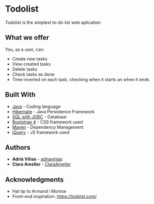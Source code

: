 # Todolist

Todolist is the simplest to-do list web aplication

## What we offer
You, as a user, can:
  - Create new tasks
  - View created tasks
  - Delete tasks
  - Check tasks as done
  - Time inverted on each task, checking when it starts an when it ends

## Built With

* [Java](http://www.oracle.com/technetwork/java/javase) - Coding language
* [Hibernate](http://hibernate.org/) - Java Persistence Framework
* [SQL with JDBC](https://docs.oracle.com/javase/tutorial/jdbc) - Database
* [Bootstrap 4](https://v4-alpha.getbootstrap.com/getting-started/download/) - CSS framework used
* [Maven](https://maven.apache.org/) - Dependency Management
* [jQuery](https://jquery.com/download/) - JS framework used

## Authors

* **Adrià Viñas** - [adriavinias](https://github.com/adriavinias)
* **Clara Ameller** - [ClaraAmeller](https://github.com/ClaraAmeller)

## Acknowledgments

* Hat tip to Armand i Montse
* Front-end inspiration: https://todoist.com/
